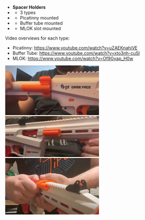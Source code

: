 - **Spacer Holders**
- - 3 types
- - Picatinny mounted
- - Buffer tube mounted
- - MLOK slot mounted

Video overviews for each type:
- Picatinny: https://www.youtube.com/watch?v=uZAEKnahiVE
- Buffer Tube: https://www.youtube.com/watch?v=xto3nh-cuSI
- MLOK: https://www.youtube.com/watch?v=Of9Gyap_H0w

<img src="GHimages/buffer%20tube%20spacer%20holder.PNG" width="300">
<img src="GHimages/mlok2.PNG" width="300">
<img src="GHimages/picatinny%20spacer%20holder.PNG" width="300">
